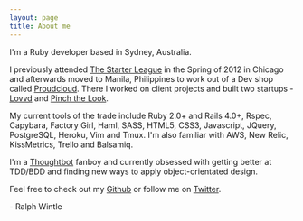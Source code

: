 ```yaml
---
layout: page
title: About me
---
```


I'm a Ruby developer based in Sydney, Australia.

I previously attended [The Starter League][] in the Spring of 2012 in Chicago and afterwards moved to Manila, Philippines to work out of a Dev shop called [Proudcloud][]. There I worked on client projects and built two startups - [Lovvd][] and [Pinch the Look][].

My current tools of the trade include Ruby 2.0+ and Rails 4.0+, Rspec, Capybara, Factory Girl,  Haml, SASS, HTML5, CSS3, Javascript, JQuery, PostgreSQL, Heroku, Vim and Tmux. I'm also familiar with AWS, New Relic, KissMetrics, Trello and Balsamiq.

I'm a [Thoughtbot][] fanboy and currently obsessed with getting better at TDD/BDD and finding new ways to apply object-orientated design.

Feel free to check out my [Github][] or follow me on [Twitter][].

\- Ralph Wintle

  [The Starter League]: http://www.thestarterleague.com "The Starter League"
  [Proudcloud]: http://www.proudcloud.net "Proudcloud"
  [Lovvd]: http://www.lovvd.com "Lovvd"
  [Pinch the Look]: http://www.pinchthelook.com "Pinch the Look"
  [Thoughtbot]: http://www.thoughtbot.com "Thoughtbot"
  [Github]: http://www.github.com/ralphos "Ralph's Github"
  [Twitter]: http://www.twitter.com/ralphwintle "Ralph's Twitter"
  [1]: mailto:wintle.ralph@gmail.com

